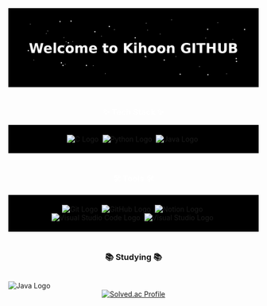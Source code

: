 <div align="center" style="background-color:black; padding:20px;">
  <img src="https://raw.githubusercontent.com/choien12345679/choen12345679/main/Welcome_to_Kihoon_GITHUB_stars.gif" alt="Welcome to Kihoon GITHUB" width="600" />
</div>

<br>

<h3 align="center" style="color:white;">✨ Tech Stack ✨</h3>
<div align="center" style="background-color:black; padding:20px;">
  <img src="https://img.shields.io/badge/C-00599C?style=for-the-badge&logo=c&logoColor=white" alt="C Logo" />&nbsp;
  <img src="https://img.shields.io/badge/Python-3776AB?style=for-the-badge&logo=python&logoColor=white" alt="Python Logo" />&nbsp;
  <img src="https://img.shields.io/badge/Java-007396?style=for-the-badge&logo=java&logoColor=white" alt="Java Logo" />&nbsp;
</div>

<br>

<h3 align="center" style="color:white;">🛠 Tools 🛠</h3>
<div align="center" style="background-color:black; padding:20px;">
  <img src="https://img.shields.io/badge/git-F05033.svg?style=for-the-badge&logo=git&logoColor=white" alt="Git Logo" />&nbsp;
  <img src="https://img.shields.io/badge/github-181717.svg?style=for-the-badge&logo=github&logoColor=white" alt="GitHub Logo" />&nbsp;
  <img src="https://img.shields.io/badge/Notion-F3F3F3.svg?style=for-the-badge&logo=notion&logoColor=black" alt="Notion Logo" />&nbsp;
  <br>
  <img src="https://img.shields.io/badge/Visual_Studio_Code-0078d7?style=for-the-badge&logo=visual%20studio%20code&logoColor=white" alt="Visual Studio Code Logo" />&nbsp;
  <img src="https://img.shields.io/badge/Visual_Studio-5C2D91?style=for-the-badge&logo=visual%20studio&logoColor=white" alt="Visual Studio Logo" />&nbsp;
</div>
<br>

<h3 align="center">📚 Studying 📚</h3>


<br>
<img src="https://img.shields.io/badge/Java-007396?style=for-the-badge&logo=java&logoColor=white" alt="Java Logo" />&nbsp;
<br>
<div align="center">
  <a href="https://solved.ac/choien79/">
    <img src="http://mazassumnida.wtf/api/v2/generate_badge?boj=choien79" alt="Solved.ac Profile">
  </a>
</div>
